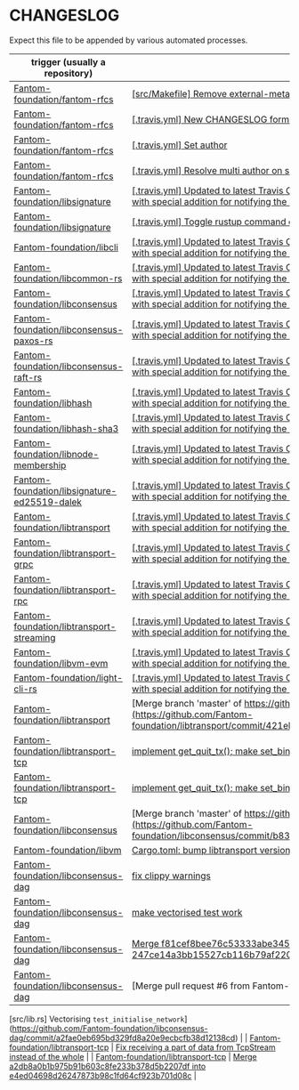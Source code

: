 CHANGESLOG
==========
Expect this file to be appended by various automated processes.

  | trigger (usually a repository) | commit |
  | ------------------------------ | ------ |
  | [Fantom-foundation/fantom-rfcs](https://github.com/Fantom-foundation/fantom-rfcs)  | [[src/Makefile] Remove external-metadata](https://github.com/Fantom-foundation/fantom-rfcs/commit/2f5369cf8f75b2b71a9e7a391cf1453c6aef807b)  |
  | [Fantom-foundation/fantom-rfcs](https://github.com/Fantom-foundation/fantom-rfcs) | [[.travis.yml] New CHANGESLOG format](https://github.com/Fantom-foundation/fantom-rfcs/commit/c9252fa565aa4969678500540abed7a54b53c725) |
  | [Fantom-foundation/fantom-rfcs](https://github.com/Fantom-foundation/fantom-rfcs) | [[.travis.yml] Set author](https://github.com/Fantom-foundation/fantom-rfcs/commit/ad850b40a8ce4db0fbafd79512113c08ca9b9180) |
  | [Fantom-foundation/fantom-rfcs](https://github.com/Fantom-foundation/fantom-rfcs) | [[.travis.yml] Resolve multi author on single commit](https://github.com/Fantom-foundation/fantom-rfcs/commit/601d72c26e009c6010c11756ca769e1c01b3cfd7) |
  | [Fantom-foundation/libsignature](https://github.com/Fantom-foundation/libsignature) | [[.travis.yml] Updated to latest Travis CI configuration format we specialised for Rust, with special addition for notifying the website of change](https://github.com/Fantom-foundation/libsignature/commit/d2a10c835f1c6ca10e6c036573953c5fb23e4e38) |
  | [Fantom-foundation/libsignature](https://github.com/Fantom-foundation/libsignature) | [[.travis.yml] Toggle rustup command check](https://github.com/Fantom-foundation/libsignature/commit/02f90b2a2d3870a8d6954db4976f2d0c7003edf4) |
  | [Fantom-foundation/libcli](https://github.com/Fantom-foundation/libcli) | [[.travis.yml] Updated to latest Travis CI configuration format we specialised for Rust, with special addition for notifying the website of change](https://github.com/Fantom-foundation/libcli/commit/53ac87615b6de8ce28e8698f8cd423196847a61d) |
  | [Fantom-foundation/libcommon-rs](https://github.com/Fantom-foundation/libcommon-rs) | [[.travis.yml] Updated to latest Travis CI configuration format we specialised for Rust, with special addition for notifying the website of change](https://github.com/Fantom-foundation/libcommon-rs/commit/41ba45e5b7d23107e4fd5bd4460c9aff388b69a3) |
  | [Fantom-foundation/libconsensus](https://github.com/Fantom-foundation/libconsensus) | [[.travis.yml] Updated to latest Travis CI configuration format we specialised for Rust, with special addition for notifying the website of change](https://github.com/Fantom-foundation/libconsensus/commit/21772b3e4a584fa4b9e659eced0fa8ed2b9ffad7) |
  | [Fantom-foundation/libconsensus-paxos-rs](https://github.com/Fantom-foundation/libconsensus-paxos-rs) | [[.travis.yml] Updated to latest Travis CI configuration format we specialised for Rust, with special addition for notifying the website of change](https://github.com/Fantom-foundation/libconsensus-paxos-rs/commit/d320aac7433290eab76d1b49685fcbe731db82be) |
  | [Fantom-foundation/libconsensus-raft-rs](https://github.com/Fantom-foundation/libconsensus-raft-rs) | [[.travis.yml] Updated to latest Travis CI configuration format we specialised for Rust, with special addition for notifying the website of change](https://github.com/Fantom-foundation/libconsensus-raft-rs/commit/61f6b33ca8bfc0e8aa9bbf584016eaecf6fdd6ab) |
  | [Fantom-foundation/libhash](https://github.com/Fantom-foundation/libhash) | [[.travis.yml] Updated to latest Travis CI configuration format we specialised for Rust, with special addition for notifying the website of change](https://github.com/Fantom-foundation/libhash/commit/f98ab42cf10bff71dfb3ef7a70e5f99b85e62a2b) |
  | [Fantom-foundation/libhash-sha3](https://github.com/Fantom-foundation/libhash-sha3) | [[.travis.yml] Updated to latest Travis CI configuration format we specialised for Rust, with special addition for notifying the website of change](https://github.com/Fantom-foundation/libhash-sha3/commit/8fe424d5c8759589b29cc863851f1087599841c2) |
  | [Fantom-foundation/libnode-membership](https://github.com/Fantom-foundation/libnode-membership) | [[.travis.yml] Updated to latest Travis CI configuration format we specialised for Rust, with special addition for notifying the website of change](https://github.com/Fantom-foundation/libnode-membership/commit/3edf484a7aa9d269534dd6fe3e33126494791c73) |
  | [Fantom-foundation/libsignature-ed25519-dalek](https://github.com/Fantom-foundation/libsignature-ed25519-dalek) | [[.travis.yml] Updated to latest Travis CI configuration format we specialised for Rust, with special addition for notifying the website of change](https://github.com/Fantom-foundation/libsignature-ed25519-dalek/commit/210bae7b7c32c5816758efc382c4c24b3c39ba13) |
  | [Fantom-foundation/libtransport](https://github.com/Fantom-foundation/libtransport) | [[.travis.yml] Updated to latest Travis CI configuration format we specialised for Rust, with special addition for notifying the website of change](https://github.com/Fantom-foundation/libtransport/commit/ec1e779814604bd2b93c4367c2d7e0fc32c240dd) |
  | [Fantom-foundation/libtransport-grpc](https://github.com/Fantom-foundation/libtransport-grpc) | [[.travis.yml] Updated to latest Travis CI configuration format we specialised for Rust, with special addition for notifying the website of change](https://github.com/Fantom-foundation/libtransport-grpc/commit/1d9002e74d067c279fa2a33d5f1e475dbc8f6ca5) |
  | [Fantom-foundation/libtransport-rpc](https://github.com/Fantom-foundation/libtransport-rpc) | [[.travis.yml] Updated to latest Travis CI configuration format we specialised for Rust, with special addition for notifying the website of change](https://github.com/Fantom-foundation/libtransport-rpc/commit/19775a2ca0e8f838c7ab22500241ff2ef0a47bdc) |
  | [Fantom-foundation/libtransport-streaming](https://github.com/Fantom-foundation/libtransport-streaming) | [[.travis.yml] Updated to latest Travis CI configuration format we specialised for Rust, with special addition for notifying the website of change](https://github.com/Fantom-foundation/libtransport-streaming/commit/60d3bf21fa879770459d4ddb2d495e140079e597) |
  | [Fantom-foundation/libvm-evm](https://github.com/Fantom-foundation/libvm-evm) | [[.travis.yml] Updated to latest Travis CI configuration format we specialised for Rust, with special addition for notifying the website of change](https://github.com/Fantom-foundation/libvm-evm/commit/5c6df0deb042195fceeb8eff349b913c7115561e) |
  | [Fantom-foundation/light-cli-rs](https://github.com/Fantom-foundation/light-cli-rs) | [[.travis.yml] Updated to latest Travis CI configuration format we specialised for Rust, with special addition for notifying the website of change](https://github.com/Fantom-foundation/light-cli-rs/commit/a243a7d48232d08fba3be29d093d24c0c299ef56) |
  | [Fantom-foundation/libtransport](https://github.com/Fantom-foundation/libtransport) | [Merge branch 'master' of https://github.com/Fantom-foundation/libtransport](https://github.com/Fantom-foundation/libtransport/commit/421eb2423904668d605cef6ee1a85cbd217d5d8b) |
  | [Fantom-foundation/libtransport-tcp](https://github.com/Fantom-foundation/libtransport-tcp) | [implement get_quit_tx(); make set_bind_net_addr() public](https://github.com/Fantom-foundation/libtransport-tcp/commit/f9c5046b9dcbe8890b2f58b91189e95887a02d17) |
  | [Fantom-foundation/libtransport-tcp](https://github.com/Fantom-foundation/libtransport-tcp) | [implement get_quit_tx(); make set_bind_net_addr() public](https://github.com/Fantom-foundation/libtransport-tcp/commit/e4ed04698d26247873b98c1fd64cf923b701d08c) |
  | [Fantom-foundation/libconsensus](https://github.com/Fantom-foundation/libconsensus) | [Merge branch 'master' of https://github.com/Fantom-foundation/libconsensus](https://github.com/Fantom-foundation/libconsensus/commit/b8372e6022552e77f5bed4eab6532368ab670f96) |
  | [Fantom-foundation/libvm](https://github.com/Fantom-foundation/libvm) | [Cargo.toml: bump libtransport version](https://github.com/Fantom-foundation/libvm/commit/615778956f1c680098e0977a0b178a880180c140) |
  | [Fantom-foundation/libconsensus-dag](https://github.com/Fantom-foundation/libconsensus-dag) | [fix clippy warnings](https://github.com/Fantom-foundation/libconsensus-dag/commit/247ce14a3bb15527cb116b79af2205cae35f7bbf) |
  | [Fantom-foundation/libconsensus-dag](https://github.com/Fantom-foundation/libconsensus-dag) | [make vectorised test work](https://github.com/Fantom-foundation/libconsensus-dag/commit/f81cef8bee76c53333abe345defcfda0b498b176) |
  | [Fantom-foundation/libconsensus-dag](https://github.com/Fantom-foundation/libconsensus-dag) | [Merge f81cef8bee76c53333abe345defcfda0b498b176 into 247ce14a3bb15527cb116b79af2205cae35f7bbf](https://github.com/Fantom-foundation/libconsensus-dag/commit/562fbe02e5d54522c9300bf81d7c5dd5e5e2f817) |
  | [Fantom-foundation/libconsensus-dag](https://github.com/Fantom-foundation/libconsensus-dag) | [Merge pull request #6 from Fantom-foundation/vectorise-test

[src/lib.rs] Vectorising `test_initialise_network`](https://github.com/Fantom-foundation/libconsensus-dag/commit/a2fae0eb695bd329fd8a20e9ecbcfb38d12138cd) |
  | [Fantom-foundation/libtransport-tcp](https://github.com/Fantom-foundation/libtransport-tcp) | [Fix receiving a part of data from TcpStream instead of the whole](https://github.com/Fantom-foundation/libtransport-tcp/commit/a2db8a0b1b975b91b603c8fe233b378d5b2207df) |
  | [Fantom-foundation/libtransport-tcp](https://github.com/Fantom-foundation/libtransport-tcp) | [Merge a2db8a0b1b975b91b603c8fe233b378d5b2207df into e4ed04698d26247873b98c1fd64cf923b701d08c](https://github.com/Fantom-foundation/libtransport-tcp/commit/21130ccd86fc6d943dc29e03e0456c6d74b90bf4) |
